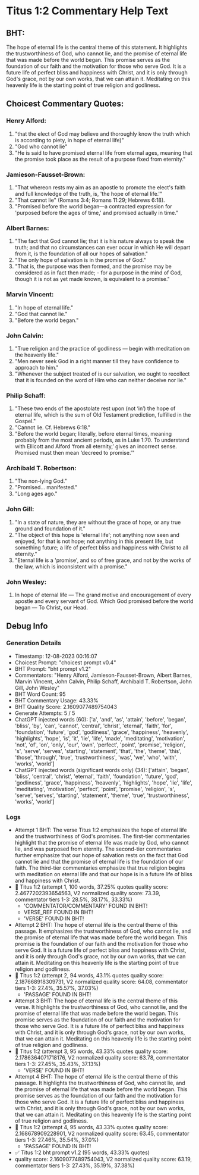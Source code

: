 # Titus 1:2 Commentary Help Text

## BHT:
The hope of eternal life is the central theme of this statement. It highlights the trustworthiness of God, who cannot lie, and the promise of eternal life that was made before the world began. This promise serves as the foundation of our faith and the motivation for those who serve God. It is a future life of perfect bliss and happiness with Christ, and it is only through God's grace, not by our own works, that we can attain it. Meditating on this heavenly life is the starting point of true religion and godliness.

## Choicest Commentary Quotes:
### Henry Alford:
1. "that the elect of God may believe and thoroughly know the truth which is according to piety, in hope of eternal life)" 
2. "God who cannot lie" 
3. "He is said to have promised eternal life from eternal ages, meaning that the promise took place as the result of a purpose fixed from eternity."

### Jamieson-Fausset-Brown:
1. "That whereon rests my aim as an apostle to promote the elect's faith and full knowledge of the truth, is, 'the hope of eternal life.'" 
2. "That cannot lie" (Romans 3:4; Romans 11:29; Hebrews 6:18). 
3. "Promised before the world began—a contracted expression for 'purposed before the ages of time,' and promised actually in time."

### Albert Barnes:
1. "The fact that God cannot lie; that it is his nature always to speak the truth; and that no circumstances can ever occur in which He will depart from it, is the foundation of all our hopes of salvation."
2. "The only hope of salvation is in the promise of God."
3. "That is, the purpose was then formed, and the promise may be considered as in fact then made; - for a purpose in the mind of God, though it is not as yet made known, is equivalent to a promise."

### Marvin Vincent:
1. "In hope of eternal life." 
2. "God that cannot lie."
3. "Before the world began."

### John Calvin:
1. "True religion and the practice of godliness — begin with meditation on the heavenly life."
2. "Men never seek God in a right manner till they have confidence to approach to him."
3. "Whenever the subject treated of is our salvation, we ought to recollect that it is founded on the word of Him who can neither deceive nor lie."

### Philip Schaff:
1. "These two ends of the apostolate rest upon (not ‘in’) the hope of eternal life, which is the sum of Old Testament prediction, fulfilled in the Gospel."
2. "Cannot lie. Cf. Hebrews 6:18."
3. "Before the world began; literally, before eternal times, meaning probably from the most ancient periods, as in Luke 1:70. To understand with Ellicott and Alford ‘from all eternity,’ gives an incorrect sense. Promised must then mean ‘decreed to promise.'"

### Archibald T. Robertson:
1. "The non-lying God." 
2. "Promised... manifested." 
3. "Long ages ago."

### John Gill:
1. "In a state of nature, they are without the grace of hope, or any true ground and foundation of it."
2. "The object of this hope is 'eternal life'; not anything now seen and enjoyed, for that is not hope; not anything in this present life, but something future; a life of perfect bliss and happiness with Christ to all eternity."
3. "Eternal life is a 'promise', and so of free grace, and not by the works of the law, which is inconsistent with a promise."

### John Wesley:
1. In hope of eternal life — The grand motive and encouragement of every apostle and every servant of God.
Which God promised before the world began — To Christ, our Head.



## Debug Info
### Generation Details
- Timestamp: 12-08-2023 00:16:07
- Choicest Prompt: "choicest prompt v0.4"
- BHT Prompt: "bht prompt v1.2"
- Commentators: "Henry Alford, Jamieson-Fausset-Brown, Albert Barnes, Marvin Vincent, John Calvin, Philip Schaff, Archibald T. Robertson, John Gill, John Wesley"
- BHT Word Count: 95
- BHT Commentary Usage: 43.33%
- BHT Quality Score: 2.1609077489754043
- Generate Attempts: 5 / 5
- ChatGPT injected words (60):
	['a', 'and', 'as', 'attain', 'before', 'began', 'bliss', 'by', 'can', 'cannot', 'central', 'christ', 'eternal', 'faith', 'for', 'foundation', 'future', 'god', 'godliness', 'grace', 'happiness', 'heavenly', 'highlights', 'hope', 'is', 'it', 'lie', 'life', 'made', 'meditating', 'motivation', 'not', 'of', 'on', 'only', 'our', 'own', 'perfect', 'point', 'promise', 'religion', 's', 'serve', 'serves', 'starting', 'statement', 'that', 'the', 'theme', 'this', 'those', 'through', 'true', 'trustworthiness', 'was', 'we', 'who', 'with', 'works', 'world']
- ChatGPT injected words (significant words only) (34):
	['attain', 'began', 'bliss', 'central', 'christ', 'eternal', 'faith', 'foundation', 'future', 'god', 'godliness', 'grace', 'happiness', 'heavenly', 'highlights', 'hope', 'lie', 'life', 'meditating', 'motivation', 'perfect', 'point', 'promise', 'religion', 's', 'serve', 'serves', 'starting', 'statement', 'theme', 'true', 'trustworthiness', 'works', 'world']

### Logs
- Attempt 1 BHT: The verse Titus 1:2 emphasizes the hope of eternal life and the trustworthiness of God's promises. The first-tier commentaries highlight that the promise of eternal life was made by God, who cannot lie, and was purposed from eternity. The second-tier commentaries further emphasize that our hope of salvation rests on the fact that God cannot lie and that the promise of eternal life is the foundation of our faith. The third-tier commentaries emphasize that true religion begins with meditation on eternal life and that our hope is in a future life of bliss and happiness with Christ.
- 🔄 Titus 1:2 (attempt 1, 100 words, 37.25% quotes quality score: 2.4677202393654563, V2 normalized quality score: 73.39, commentator tiers 1-3: 28.5%, 38.17%, 33.33%) 
	- 'COMMENTATOR/COMMENTARY' FOUND IN BHT! 
	- VERSE_REF FOUND IN BHT! 
	- 'VERSE' FOUND IN BHT!
- Attempt 2 BHT: The hope of eternal life is the central theme of this passage. It emphasizes the trustworthiness of God, who cannot lie, and the promise of eternal life that was made before the world began. This promise is the foundation of our faith and the motivation for those who serve God. It is a future life of perfect bliss and happiness with Christ, and it is only through God's grace, not by our own works, that we can attain it. Meditating on this heavenly life is the starting point of true religion and godliness.
- 🔄 Titus 1:2 (attempt 2, 94 words, 43.1% quotes quality score: 2.187668918309731, V2 normalized quality score: 64.08, commentator tiers 1-3: 27.4%, 35.57%, 37.03%) 
	- 'PASSAGE' FOUND IN BHT!
- Attempt 3 BHT: The hope of eternal life is the central theme of this verse. It highlights the trustworthiness of God, who cannot lie, and the promise of eternal life that was made before the world began. This promise serves as the foundation of our faith and the motivation for those who serve God. It is a future life of perfect bliss and happiness with Christ, and it is only through God's grace, not by our own works, that we can attain it. Meditating on this heavenly life is the starting point of true religion and godliness.
- 🔄 Titus 1:2 (attempt 3, 95 words, 43.33% quotes quality score: 2.1786364071718176, V2 normalized quality score: 63.78, commentator tiers 1-3: 27.45%, 35.43%, 37.13%) 
	- 'VERSE' FOUND IN BHT!
- Attempt 4 BHT: The hope of eternal life is the central theme of this passage. It highlights the trustworthiness of God, who cannot lie, and the promise of eternal life that was made before the world began. This promise serves as the foundation of our faith and the motivation for those who serve God. It is a future life of perfect bliss and happiness with Christ, and it is only through God's grace, not by our own works, that we can attain it. Meditating on this heavenly life is the starting point of true religion and godliness.
- 🔄 Titus 1:2 (attempt 4, 95 words, 43.33% quotes quality score: 2.168678909228901, V2 normalized quality score: 63.45, commentator tiers 1-3: 27.46%, 35.54%, 37.0%) 
	- 'PASSAGE' FOUND IN BHT!
- ✅ Titus 1:2 bht prompt v1.2 (95 words, 43.33% quotes)
- quality score: 2.1609077489754043, V2 normalized quality score: 63.19, commentator tiers 1-3: 27.43%, 35.19%, 37.38%)